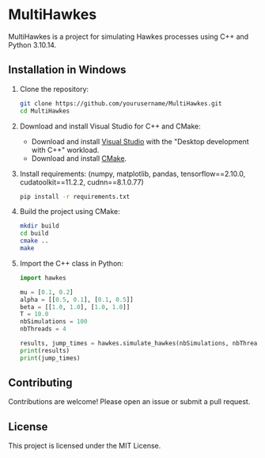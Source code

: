 # MultiHawkes

MultiHawkes is a project for simulating Hawkes processes using C++ and Python 3.10.14.

## Installation in Windows

1. Clone the repository:
    ```sh
    git clone https://github.com/yourusername/MultiHawkes.git
    cd MultiHawkes
    ```
2. Download and install Visual Studio for C++ and CMake:
    - Download and install [Visual Studio](https://visualstudio.microsoft.com/) with the "Desktop development with C++" workload.
    - Download and install [CMake](https://cmake.org/download/).


3. Install requirements: (numpy, matplotlib, pandas, tensorflow==2.10.0, cudatoolkit==11.2.2, cudnn==8.1.0.77)
    ```sh
    pip install -r requirements.txt
    ```

4. Build the project using CMake:
    ```sh
    mkdir build
    cd build
    cmake ..
    make
   ```

5. Import the C++ class in Python:
   ```python
   import hawkes

   mu = [0.1, 0.2]
   alpha = [[0.5, 0.1], [0.1, 0.5]]
   beta = [[1.0, 1.0], [1.0, 1.0]]
   T = 10.0
   nbSimulations = 100
   nbThreads = 4

   results, jump_times = hawkes.simulate_hawkes(nbSimulations, nbThreads, mu, alpha, beta, T)
   print(results)
   print(jump_times)
   ```

## Contributing

Contributions are welcome! Please open an issue or submit a pull request.

## License

This project is licensed under the MIT License.
